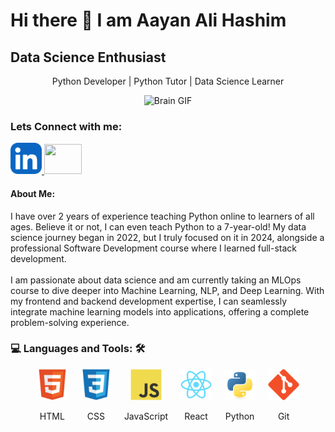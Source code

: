 # Hi there 👋 I am Aayan Ali Hashim
<h2>Data Science Enthusiast</h2> 
<p style="text-align:center;">Python Developer | Python Tutor | Data Science Learner</p> 


 <p align="center">
  <img src="https://i.giphy.com/media/v1.Y2lkPTc5MGI3NjExbWR0MGxibXFsdHB6ejBtY214bWNhamV4aGo1NWh2ajl2NWt1M2k1cCZlcD12MV9pbnRlcm5hbF9naWZfYnlfaWQmY3Q9Zw/4FQMuOKR6zQRO/giphy.gif" alt="Brain GIF" />
</p>
<h3>Lets Connect with me: </h3>
<p align="center">
 
<a href="https://www.linkedin.com/in/aayan-ali-922a14p1b/"><img src="https://raw.githubusercontent.com/tandpfun/skill-icons/65dea6c4eaca7da319e552c09f4cf5a9a8dab2c8/icons/LinkedIn.svg" width="50px" height="50px" /> </a>
<a href="https://www.youtube.com/@notacoder2159"><img src="https://cdn.pixabay.com/photo/2016/07/03/18/36/youtube-1495277_1280.png" width="60px" height="48px"/></a>
</p>

  <h4>About Me:</h4> <p> I have over 2 years of experience teaching Python online to learners of all ages. Believe it or not, I can even teach Python to a 7-year-old! My data science journey began in 2022, but I truly focused on it in 2024, alongside a professional Software Development course where I learned full-stack development. <br/><br/> I am passionate about data science and am currently taking an MLOps course to dive deeper into Machine Learning, NLP, and Deep Learning. With my frontend and backend development expertise, I can seamlessly integrate machine learning models into applications, offering a complete problem-solving experience. </p> <h3> 💻 Languages and Tools: 🛠️ </h3>
<div style="display: flex; justify-content: center; gap: 20px; flex-wrap: wrap;">
  <div style="text-align: center;">
    <img src="https://github.com/devicons/devicon/blob/master/icons/html5/html5-original.svg" width="50" height="50" alt="HTML" />
    <p>HTML</p>
  </div>
  <div style="text-align: center;">
    <img src="https://github.com/devicons/devicon/blob/master/icons/css3/css3-original.svg" width="50" height="50" alt="CSS" />
    <p>CSS</p>
  </div>
  <div style="text-align: center;">
    <img src="https://raw.githubusercontent.com/devicons/devicon/master/icons/javascript/javascript-original.svg" width="50" height="50" alt="JavaScript" />
    <p>JavaScript</p>
  </div>
  <div style="text-align: center;">
    <img src="https://github.com/devicons/devicon/blob/master/icons/react/react-original.svg" width="50" height="50" alt="React" />
    <p>React</p>
  </div>
  <div style="text-align: center;">
    <img src="https://github.com/devicons/devicon/blob/master/icons/python/python-original.svg" width="50" height="50" alt="Python" />
    <p>Python</p>
  </div>
  <div style="text-align: center;">
    <img src="https://github.com/devicons/devicon/blob/master/icons/git/git-original.svg" width="50" height="50" alt="Git" />
    <p>Git</p>
  </div>
</div>

